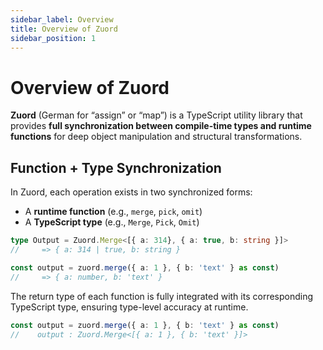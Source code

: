```yaml
---
sidebar_label: Overview  
title: Overview of Zuord  
sidebar_position: 1  
---
```


# Overview of Zuord

**Zuord** (German for “assign” or “map”) is a TypeScript utility library that provides **full synchronization between compile-time types and runtime functions** for deep object manipulation and structural transformations.

## Function + Type Synchronization

In Zuord, each operation exists in two synchronized forms:

- A **runtime function** (e.g., `merge`, `pick`, `omit`)
- A **TypeScript type** (e.g., `Merge`, `Pick`, `Omit`)

```typescript
type Output = Zuord.Merge<[{ a: 314}, { a: true, b: string }]>
//     => { a: 314 | true, b: string }

const output = zuord.merge({ a: 1 }, { b: 'text' } as const)
//     => { a: number, b: 'text' }
```

The return type of each function is fully integrated with its corresponding TypeScript type, ensuring type-level accuracy at runtime.
```typescript
const output = zuord.merge({ a: 1 }, { b: 'text' } as const)
//    output : Zuord.Merge<[{ a: 1 }, { b: 'text' }]>
```
